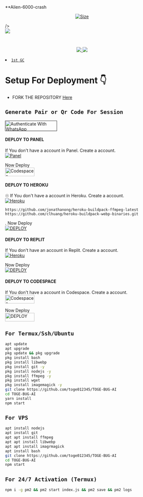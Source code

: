 **Alien-6000-crash 

<p align="center">
<a href="https://whatsapp.com/channel/0029VanIuxpAojZ0myZwYm2I"><img title="Size" src="https://img.shields.io/badge/Tutorial-Video-green"></a>
</p>


 /><br>
<a href="https://whatsapp.com/channel/0029VanIuxpAojZ0myZwYm2I"><img src="https://img.shields.io/badge/WhatsApp Channel-25D366?style=for-the-badge&logo=whatsapp&logoColor=white&link=https://whatsapp.com/channel/0029VaG9VfPKWEKk1rxTQD20" /><br>
<a href="https://t.me/lawliet_kfx">

<br> 
<p align="center">
<a href="https://Wa.me/+243822809152"><img src="https://img.shields.io/badge/Contact Chadro-25D366?style=for-the-badge&logo=whatsapp&logoColor=white" />
<a href="https://whatsapp.com/channel/0029VaivDmh4NVieblSgij2d"><img src="https://img.shields.io/badge/Join Official Channel-25D366?style=for-the-badge&logo=whatsapp&logoColor=white" />
<a 
## ```Bot Support Group Chats```

- [`1st GC`](https://chat.whatsapp.com/JQ4s2pJuBReE7YL9wKJPHo)


# Setup For Deployment 👇

- FORK THE REPOSITORY [Here](https://github.com/Chadro14/Alien--6000-Crash/fork)

## `Generate Pair or Qr Code For Session`

<a href="">
  <img src="https://img.shields.io/badge/PAIR CODE-black?style=for-the-badge&logo=render" alt="Authenticate With WhatsApp" width="170" height="34">
</a>

#### DEPLOY TO PANEL
 If You don't have a account in Panel. Create a account.
    <br>
<a href='https://bot-hosting.net/login' target="_blank"><img alt='Panel' src='https://img.shields.io/badge/CREATE-h?color=black&style=for-the-badge&logo=visualstudiocode'/></a>

Now Deploy
    <br>
<a href='https://bot-hosting.net/' target="_blank"><img alt='Codespaces' src='https://img.shields.io/badge/DEPLOY-h?color=black&style=for-the-badge&logo=visualstudiocode' width="96.35" height="28"/></a></p>  
#### DEPLOY TO HEROKU 
☉ If You don't have a account in Heroku. Create a account.
    <br>
<a href='https://signup.heroku.com/' target="_blank"><img alt='Heroku' src='https://img.shields.io/badge/-Create-black?style=for-the-badge&logo=heroku&logoColor=white'/></a>
```
https://github.com/jonathanong/heroku-buildpack-ffmpeg-latest
https://github.com/clhuang/heroku-buildpack-webp-binaries.git
```
. Now Deploy
    <br>
<a href='https://dashboard.heroku.com/new?button-url=https%3A%2F%2Fgithub.com%2Ftoge012345%2FTOGE-AI-BUG%3Ftab%3Dreadme-ov-file&template=https%3A%2F%2Fgithub.com%2Ftoge012345%2FTOGE-AI-BUG%3Ftab%3Dreadme-ov-file' target="_blank"><img alt='DEPLOY' src='https://img.shields.io/badge/-DEPLOY-black?style=for-the-badge&logo=heroku'/></a>

#### DEPLOY TO REPLIT
 If You don't have an account in Replit. Create a account.
    <br>
<a href='https://replit.com/signup' target="_blank"><img alt='Heroku' src='https://img.shields.io/badge/-Create-black?style=for-the-badge&logo=replit&logoColor=white'/></a>

 Now Deploy
    <br>
    <a href='https://repl.it/github/toge012345/TOGE-BUG-AI' target="_blank"><img alt='DEPLOY' src='https://img.shields.io/badge/-DEPLOY-black?style=for-the-badge&logo=replit&logoColor=white'/></a>

#### DEPLOY TO CODESPACE

 If You don't have a account in Codespace. Create a account.
    <br>
<a href='https://github.com/login?return_to=https%3A%2F%2Fgithub.com%2Fcodespaces' target="_blank"><img alt='Codespaces' src='https://img.shields.io/badge/CREATE-h?color=black&style=for-the-badge&logo=visualstudiocode' width="96.35" height="28"/></a></p>

 Now Deploy
    <br>
<a href='https://github.com/codespaces/new' target="_blank"><img alt='DEPLOY' src='https://img.shields.io/badge/DEPLOY -h?color=black&style=for-the-badge&logo=visualstudiocode' width="96.35" height="28"/></a></p>


## `For Termux/Ssh/Ubuntu`
```bash
apt update
apt upgrade
pkg update && pkg upgrade
pkg install bash
pkg install libwebp
pkg install git -y
pkg install nodejs -y 
pkg install ffmpeg -y 
pkg install wget
pkg install imagemagick -y
git clone https://github.com/toge012345/TOGE-BUG-AI
cd TOGE-BUG-AI
yarn install
npm start
```
## `For VPS`
```bash
apt install nodejs 
apt install git 
apt apt install ffmpeg 
apt apt install libwebp 
apt apt install imagrmagick
apt install bash
git clone https://github.com/toge012345/TOGE-BUG-AI
cd TOGE-BUG-AI
npm start
```
## `For 24/7 Activation (Termux)`
```bash
npm i -g pm2 && pm2 start index.js && pm2 save && pm2 logs
```

